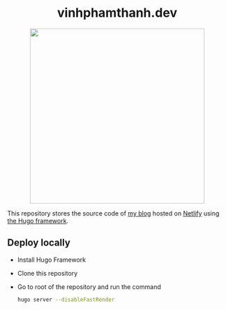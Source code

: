 <h1 align="center" >vinhphamthanh.dev</h1>

<p align="center">
  <img src="https://raw.githubusercontent.com/catppuccin/catppuccin/main/assets/palette/macchiato.png" width="400" />
</p>

This repository stores the source code of [my blog](https://vinhphamthanh.dev/) hosted on [Netlify](https://www.netlify.com/) using [the Hugo framework](https://gohugo.io/).

## Deploy locally
- Install Hugo Framework
- Clone this repository
- Go to root of the repository and run the command 

    ```bash
    hugo server --disableFastRender 
    ```